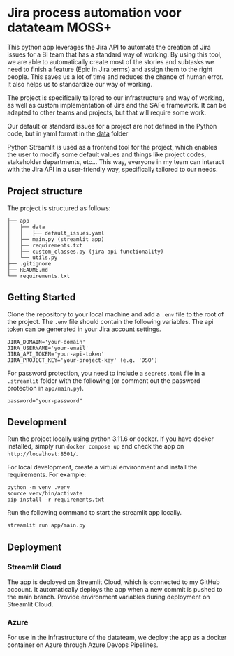 # Jira process automation voor datateam MOSS+

This python app leverages the Jira API to automate the creation of Jira issues for a BI team that has a standard way of working. By using this tool, we are able to automatically create most of the stories and subtasks we need to finish a feature (Epic in Jira terms) and assign them to the right people. This saves us a lot of time and reduces the chance of human error. It also helps us to standardize our way of working.

The project is specifically tailored to our infrastructure and way of working, as well as custom implementation of Jira and the SAFe framework. It can be adapted to other teams and projects, but that will require some work.

Our default or standard issues for a project are not defined in the Python code, but in yaml format in the [data](app/data/) folder

Python Streamlit is used as a frontend tool for the project, which enables the user to modify some default values and things like project codes, stakeholder departments, etc... This way, everyone in my team can interact with the Jira API in a user-friendly way, specifically tailored to our needs.

## Project structure
The project is structured as follows:
```
├── app
│   ├── data
│   │   ├── default_issues.yaml
│   ├── main.py (streamlit app)
│   ├── requirements.txt
│   ├── custom_classes.py (jira api functionality)
│   └── utils.py
├── .gitignore
├── README.md
└── requirements.txt
```

## Getting Started
Clone the repository to your local machine and add a `.env` file to the root of the project. The `.env` file should contain the following variables. The api token can be generated in your Jira account settings.

```
JIRA_DOMAIN='your-domain'
JIRA_USERNAME='your-email'
JIRA_API_TOKEN='your-api-token'
JIRA_PROJECT_KEY='your-project-key' (e.g. 'DSO')
```

For password protection, you need to include a `secrets.toml` file in a `.streamlit` folder with the following (or comment out the password protection in `app/main.py`).
```
password="your-password"
```

## Development
Run the project locally using python 3.11.6 or docker. If you have docker installed, simply run `docker compose up` and check the app on `http://localhost:8501/`.

For local development, create a virtual environment and install the requirements. For example:
```
python -m venv .venv
source venv/bin/activate
pip install -r requirements.txt
```

Run the following command to start the streamlit app locally.
```
streamlit run app/main.py
```

## Deployment

### Streamlit Cloud
The app is deployed on Streamlit Cloud, which is connected to my GitHub account. It automatically deploys the app when a new commit is pushed to the main branch.
Provide environment variables during deployment on Streamlit Cloud.

### Azure
For use in the infrastructure of the datateam, we deploy the app as a docker container on Azure through Azure Devops Pipelines.
